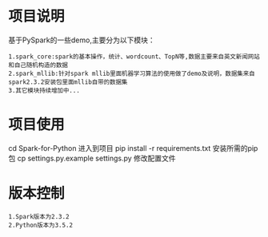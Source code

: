 # 项目说明
基于PySpark的一些demo,主要分为以下模块：
```angular2html
1.spark_core:spark的基本操作，统计、wordcount、TopN等,数据主要来自英文新闻网站和自己随机构造的数据
2.spark_mllib:针对spark mllib里面机器学习算法的使用做了demo及说明，数据集来自spark2.3.2安装包里面mllib自带的数据集
3.其它模块持续增加中...

```
  
# 项目使用
cd Spark-for-Python  进入到项目
pip install -r requirements.txt  安装所需的pip包
cp settings.py.example settings.py  修改配置文件

# 版本控制
```angular2html
1.Spark版本为2.3.2 
2.Python版本为3.5.2
```
